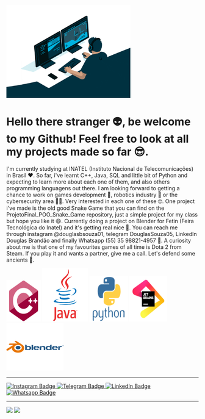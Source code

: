 <img src = "giphy.gif" width = "325px">

# Hello there stranger 👽, be welcome to my Github! Feel free to look at all my projects made so far 😎.
I'm currently studying at INATEL (Instituto Nacional de Telecomunicações) in Brasil ❤. So far, i've learnt C++, Java, SQL and little bit of Python and expecting to learn more about each one of them, and also others programming languagens out there. 
I am looking forward to getting a chance to work on games development 👾, robotics industry 🤖 or the cybersecurity area 🐱‍💻. Very interested in each one of these 🤓.
One project i've made is the old good Snake Game that you can find on the ProjetoFinal_POO_Snake_Game repository, just a simple project for my class but hope you like it 😄. Currently doing a project on Blender for Fetin (Feira Tecnológica do Inatel) and it's getting real nice 🧐.
You can reach me through instagram @douglasbsouza01, telegram DouglasSouza05, LinkedIn Douglas Brandão and finally Whatsapp (55) 35 98821-4957 👀.
A curiosity about me is that one of my favourites games of all time is Dota 2 from Steam. If you play it and wants a partner, give me a call. Let's defend some ancients  🧠.

<div> 
<img src = "cplusplus-original.svg" width = "90px" height = "110px">
<img src = "java-original-wordmark.svg" width = "120px" height = "140px">
<img src = "python-original-wordmark.svg" width = "100px" height = "120px">
<img src = "jetbrains-original.svg" width = "100px" height = "120px">
<img src = "blender-original-wordmark.svg" width = "150px" height = "125px">
</div>

---

<div id = "badges">
<a href = "https://www.instagram.com/douglasbsouza01/">
  <img src = "https://img.shields.io/badge/Instagram-E4405F?style=for-the-badge&logo=instagram&logoColor=white" alt = "Instagram Badge"/>
</a>
<a href = "https://web.telegram.org/z/">
  <img src = "https://img.shields.io/badge/Telegram-2CA5E0?style=for-the-badge&logo=telegram&logoColor=white" alt = "Telegram Badge"/>
</a>
<a href = "https://www.linkedin.com/in/douglas-brand%C3%A3o-88a1b71a2/">
  <img src = "https://img.shields.io/badge/LinkedIn-0077B5?style=for-the-badge&logo=linkedin&logoColor=white" alt = "LinkedIn Badge"/>
</a>
<a href = "https://web.whatsapp.com/">
  <img src = "https://img.shields.io/badge/WhatsApp-25D366?style=for-the-badge&logo=whatsapp&logoColor=white" alt = "Whatsapp Badge"/>
</a>

---

<div>
<img height = "200cm" src = "https://github-readme-stats.vercel.app/api/top-langs/?username=DouglasSouza05&show_icons=true&theme=ocean_dark&count_private=true"/>
<img height = "200cm" src = "https://github-readme-stats.vercel.app/api?username=DouglasSouza05&show_icons=true&theme=ocean_dark&count_private=true" />
</div>
